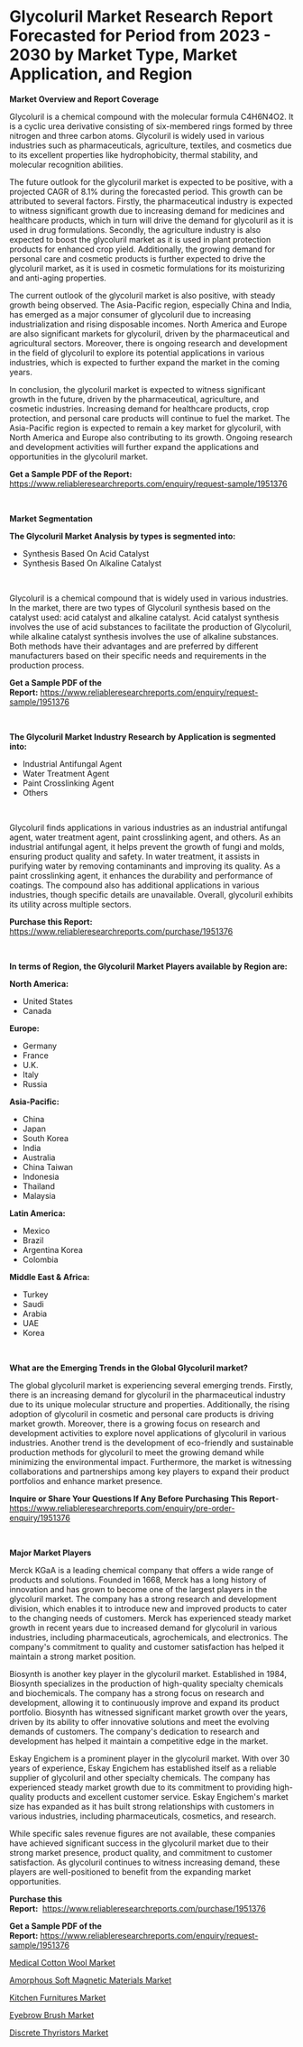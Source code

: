 <p><h1>Glycoluril Market Research Report Forecasted for Period from 2023 -  2030 by Market Type, Market Application, and Region</h1></p><p><strong>Market Overview and Report Coverage</strong></p>
<p><p>Glycoluril is a chemical compound with the molecular formula C4H6N4O2. It is a cyclic urea derivative consisting of six-membered rings formed by three nitrogen and three carbon atoms. Glycoluril is widely used in various industries such as pharmaceuticals, agriculture, textiles, and cosmetics due to its excellent properties like hydrophobicity, thermal stability, and molecular recognition abilities.</p><p>The future outlook for the glycoluril market is expected to be positive, with a projected CAGR of 8.1% during the forecasted period. This growth can be attributed to several factors. Firstly, the pharmaceutical industry is expected to witness significant growth due to increasing demand for medicines and healthcare products, which in turn will drive the demand for glycoluril as it is used in drug formulations. Secondly, the agriculture industry is also expected to boost the glycoluril market as it is used in plant protection products for enhanced crop yield. Additionally, the growing demand for personal care and cosmetic products is further expected to drive the glycoluril market, as it is used in cosmetic formulations for its moisturizing and anti-aging properties.</p><p>The current outlook of the glycoluril market is also positive, with steady growth being observed. The Asia-Pacific region, especially China and India, has emerged as a major consumer of glycoluril due to increasing industrialization and rising disposable incomes. North America and Europe are also significant markets for glycoluril, driven by the pharmaceutical and agricultural sectors. Moreover, there is ongoing research and development in the field of glycoluril to explore its potential applications in various industries, which is expected to further expand the market in the coming years.</p><p>In conclusion, the glycoluril market is expected to witness significant growth in the future, driven by the pharmaceutical, agriculture, and cosmetic industries. Increasing demand for healthcare products, crop protection, and personal care products will continue to fuel the market. The Asia-Pacific region is expected to remain a key market for glycoluril, with North America and Europe also contributing to its growth. Ongoing research and development activities will further expand the applications and opportunities in the glycoluril market.</p></p>
<p><strong>Get a Sample PDF of the Report:</strong> <a href="https://www.reliableresearchreports.com/enquiry/request-sample/1951376">https://www.reliableresearchreports.com/enquiry/request-sample/1951376</a></p>
<p>&nbsp;</p>
<p><strong>Market Segmentation</strong></p>
<p><strong>The Glycoluril Market Analysis by types is segmented into:</strong></p>
<p><ul><li>Synthesis Based On Acid Catalyst</li><li>Synthesis Based On Alkaline Catalyst</li></ul></p>
<p>&nbsp;</p>
<p><p>Glycoluril is a chemical compound that is widely used in various industries. In the market, there are two types of Glycoluril synthesis based on the catalyst used: acid catalyst and alkaline catalyst. Acid catalyst synthesis involves the use of acid substances to facilitate the production of Glycoluril, while alkaline catalyst synthesis involves the use of alkaline substances. Both methods have their advantages and are preferred by different manufacturers based on their specific needs and requirements in the production process.</p></p>
<p><strong>Get a Sample PDF of the Report:</strong>&nbsp;<a href="https://www.reliableresearchreports.com/enquiry/request-sample/1951376">https://www.reliableresearchreports.com/enquiry/request-sample/1951376</a></p>
<p>&nbsp;</p>
<p><strong>The Glycoluril Market Industry Research by Application is segmented into:</strong></p>
<p><ul><li>Industrial Antifungal Agent</li><li>Water Treatment Agent</li><li>Paint Crosslinking Agent</li><li>Others</li></ul></p>
<p>&nbsp;</p>
<p><p>Glycoluril finds applications in various industries as an industrial antifungal agent, water treatment agent, paint crosslinking agent, and others. As an industrial antifungal agent, it helps prevent the growth of fungi and molds, ensuring product quality and safety. In water treatment, it assists in purifying water by removing contaminants and improving its quality. As a paint crosslinking agent, it enhances the durability and performance of coatings. The compound also has additional applications in various industries, though specific details are unavailable. Overall, glycoluril exhibits its utility across multiple sectors.</p></p>
<p><strong>Purchase this Report:</strong>&nbsp; <a href="https://www.reliableresearchreports.com/purchase/1951376">https://www.reliableresearchreports.com/purchase/1951376</a></p>
<p>&nbsp;</p>
<p><strong>In terms of Region, the Glycoluril Market Players available by Region are:</strong></p>
<p>
    <p> <strong> North America: </strong>
        <ul>
            <li>United States</li>
            <li>Canada</li>
        </ul>
        </p> 
    <p> <strong> Europe: </strong>
        <ul>
            <li>Germany</li>
            <li>France</li>
            <li>U.K.</li>
            <li>Italy</li>
            <li>Russia</li>
        </ul>
        </p> 
    <p> <strong> Asia-Pacific: </strong>
        <ul>
            <li>China</li>
            <li>Japan</li>
            <li>South Korea</li>
            <li>India</li>
            <li>Australia</li>
            <li>China Taiwan</li>
            <li>Indonesia</li>
            <li>Thailand</li>
            <li>Malaysia</li>
        </ul>
        </p> 
    <p> <strong> Latin America: </strong>
        <ul>
            <li>Mexico</li>
            <li>Brazil</li>
            <li>Argentina Korea</li>
            <li>Colombia</li>
        </ul>
        </p> 
    <p> <strong> Middle East & Africa: </strong>
        <ul>
            <li>Turkey</li>
            <li>Saudi</li>
            <li>Arabia</li>
            <li>UAE</li>
            <li>Korea</li>
        </ul>
    </p>
    </p>
<p>&nbsp;</p>
<p><strong>What are the Emerging Trends in the Global Glycoluril market?</strong></p>
<p><p>The global glycoluril market is experiencing several emerging trends. Firstly, there is an increasing demand for glycoluril in the pharmaceutical industry due to its unique molecular structure and properties. Additionally, the rising adoption of glycoluril in cosmetic and personal care products is driving market growth. Moreover, there is a growing focus on research and development activities to explore novel applications of glycoluril in various industries. Another trend is the development of eco-friendly and sustainable production methods for glycoluril to meet the growing demand while minimizing the environmental impact. Furthermore, the market is witnessing collaborations and partnerships among key players to expand their product portfolios and enhance market presence.</p></p>
<p><strong>Inquire or Share Your Questions If Any Before Purchasing This Report</strong>- <a href="https://www.reliableresearchreports.com/enquiry/pre-order-enquiry/1951376">https://www.reliableresearchreports.com/enquiry/pre-order-enquiry/1951376</a></p>
<p>&nbsp;</p>
<p><strong>Major Market Players</strong></p>
<p><p>Merck KGaA is a leading chemical company that offers a wide range of products and solutions. Founded in 1668, Merck has a long history of innovation and has grown to become one of the largest players in the glycoluril market. The company has a strong research and development division, which enables it to introduce new and improved products to cater to the changing needs of customers. Merck has experienced steady market growth in recent years due to increased demand for glycoluril in various industries, including pharmaceuticals, agrochemicals, and electronics. The company's commitment to quality and customer satisfaction has helped it maintain a strong market position.</p><p>Biosynth is another key player in the glycoluril market. Established in 1984, Biosynth specializes in the production of high-quality specialty chemicals and biochemicals. The company has a strong focus on research and development, allowing it to continuously improve and expand its product portfolio. Biosynth has witnessed significant market growth over the years, driven by its ability to offer innovative solutions and meet the evolving demands of customers. The company's dedication to research and development has helped it maintain a competitive edge in the market.</p><p>Eskay Engichem is a prominent player in the glycoluril market. With over 30 years of experience, Eskay Engichem has established itself as a reliable supplier of glycoluril and other specialty chemicals. The company has experienced steady market growth due to its commitment to providing high-quality products and excellent customer service. Eskay Engichem's market size has expanded as it has built strong relationships with customers in various industries, including pharmaceuticals, cosmetics, and research.</p><p>While specific sales revenue figures are not available, these companies have achieved significant success in the glycoluril market due to their strong market presence, product quality, and commitment to customer satisfaction. As glycoluril continues to witness increasing demand, these players are well-positioned to benefit from the expanding market opportunities.</p></p>
<p><strong>Purchase this Report:</strong>&nbsp;&nbsp;<a href="https://www.reliableresearchreports.com/purchase/1951376">https://www.reliableresearchreports.com/purchase/1951376</a></p>
<p></p>
<p><strong>Get a Sample PDF of the Report:</strong>&nbsp;<a href="https://www.reliableresearchreports.com/enquiry/request-sample/1951376">https://www.reliableresearchreports.com/enquiry/request-sample/1951376</a></p>
<p><p><a href="https://github.com/ambrozg/Market-Research-Report-List-1/blob/main/medical-cotton-wool-market.md">Medical Cotton Wool Market</a></p><p><a href="https://github.com/gshchiplitsov/Market-Research-Report-List-1/blob/main/amorphous-soft-magnetic-materials-market.md">Amorphous Soft Magnetic Materials Market</a></p><p><a href="https://medium.com/@dennisoliver07/kitchen-furnitures-market-trends-and-market-analysis-forecasted-for-period-2023-2030-872a3be9144d">Kitchen Furnitures Market</a></p><p><a href="https://medium.com/@bobbyrobinson56/eyebrow-brush-market-size-and-market-trends-complete-industry-overview-2023-to-2030-9ae7b03171c4">Eyebrow Brush Market</a></p><p><a href="https://medium.com/@cruzdamore75/discrete-thyristors-market-competitive-analysis-market-trends-and-forecast-to-2030-7016e0edeff4">Discrete Thyristors Market</a></p></p>